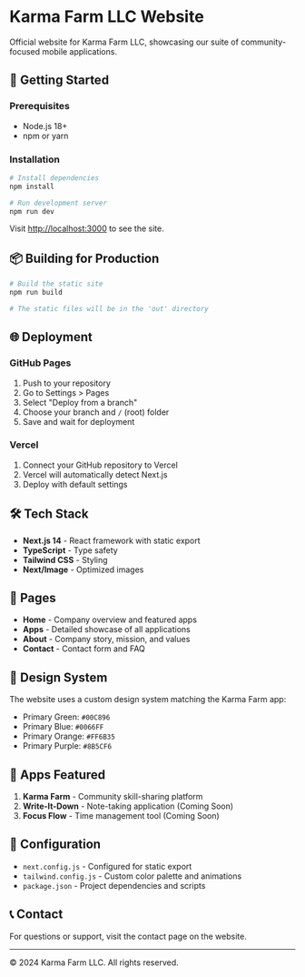 # Karma Farm LLC Website

Official website for Karma Farm LLC, showcasing our suite of community-focused mobile applications.

## 🚀 Getting Started

### Prerequisites
- Node.js 18+ 
- npm or yarn

### Installation
```bash
# Install dependencies
npm install

# Run development server
npm run dev
```

Visit [http://localhost:3000](http://localhost:3000) to see the site.

## 📦 Building for Production

```bash
# Build the static site
npm run build

# The static files will be in the 'out' directory
```

## 🌐 Deployment

### GitHub Pages
1. Push to your repository
2. Go to Settings > Pages
3. Select "Deploy from a branch"
4. Choose your branch and `/` (root) folder
5. Save and wait for deployment

### Vercel
1. Connect your GitHub repository to Vercel
2. Vercel will automatically detect Next.js
3. Deploy with default settings

## 🛠️ Tech Stack
- **Next.js 14** - React framework with static export
- **TypeScript** - Type safety
- **Tailwind CSS** - Styling
- **Next/Image** - Optimized images

## 📄 Pages
- **Home** - Company overview and featured apps
- **Apps** - Detailed showcase of all applications
- **About** - Company story, mission, and values
- **Contact** - Contact form and FAQ

## 🎨 Design System
The website uses a custom design system matching the Karma Farm app:
- Primary Green: `#00C896`
- Primary Blue: `#0066FF`
- Primary Orange: `#FF6B35`
- Primary Purple: `#8B5CF6`

## 📱 Apps Featured
1. **Karma Farm** - Community skill-sharing platform
2. **Write-It-Down** - Note-taking application (Coming Soon)
3. **Focus Flow** - Time management tool (Coming Soon)

## 🔧 Configuration
- `next.config.js` - Configured for static export
- `tailwind.config.js` - Custom color palette and animations
- `package.json` - Project dependencies and scripts

## 📞 Contact
For questions or support, visit the contact page on the website.

---

© 2024 Karma Farm LLC. All rights reserved.